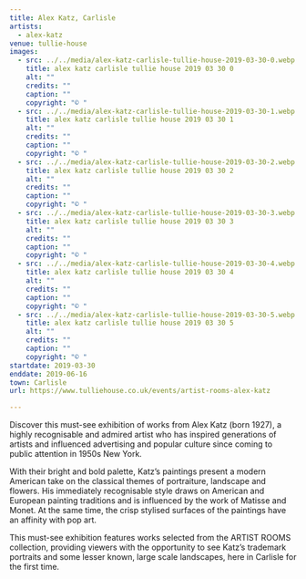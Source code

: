```yaml
---
title: Alex Katz, Carlisle
artists:
  - alex-katz
venue: tullie-house
images:
  - src: ../../media/alex-katz-carlisle-tullie-house-2019-03-30-0.webp
    title: alex katz carlisle tullie house 2019 03 30 0
    alt: ""
    credits: ""
    caption: ""
    copyright: "© "
  - src: ../../media/alex-katz-carlisle-tullie-house-2019-03-30-1.webp
    title: alex katz carlisle tullie house 2019 03 30 1
    alt: ""
    credits: ""
    caption: ""
    copyright: "© "
  - src: ../../media/alex-katz-carlisle-tullie-house-2019-03-30-2.webp
    title: alex katz carlisle tullie house 2019 03 30 2
    alt: ""
    credits: ""
    caption: ""
    copyright: "© "
  - src: ../../media/alex-katz-carlisle-tullie-house-2019-03-30-3.webp
    title: alex katz carlisle tullie house 2019 03 30 3
    alt: ""
    credits: ""
    caption: ""
    copyright: "© "
  - src: ../../media/alex-katz-carlisle-tullie-house-2019-03-30-4.webp
    title: alex katz carlisle tullie house 2019 03 30 4
    alt: ""
    credits: ""
    caption: ""
    copyright: "© "
  - src: ../../media/alex-katz-carlisle-tullie-house-2019-03-30-5.webp
    title: alex katz carlisle tullie house 2019 03 30 5
    alt: ""
    credits: ""
    caption: ""
    copyright: "© "
startdate: 2019-03-30
enddate: 2019-06-16
town: Carlisle
url: https://www.tulliehouse.co.uk/events/artist-rooms-alex-katz

---
```


Discover this must-see exhibition of works from Alex Katz (born 1927), a highly recognisable and admired artist who has inspired generations of artists and influenced advertising and popular culture since coming to public attention in 1950s New York.

With their bright and bold palette, Katz’s paintings present a modern American take on the classical themes of portraiture, landscape and flowers. His immediately recognisable style draws on American and European painting traditions and is influenced by the work of Matisse and Monet. At the same time, the crisp stylised surfaces of the paintings have an affinity with pop art.

This must-see exhibition features works selected from the ARTIST ROOMS collection, providing viewers with the opportunity to see Katz’s trademark portraits and some lesser known, large scale landscapes, here in Carlisle for the first time.
